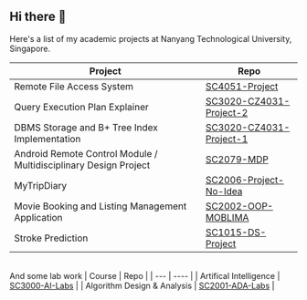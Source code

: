 ## Hi there 👋
Here's a list of my academic projects at Nanyang Technological University, Singapore.

| Project | Repo |
| ------- | ---- |
| Remote File Access System | [SC4051-Project](https://github.com/Armaan-Goel-NTU/SC4051-Project) |
| Query Execution Plan Explainer | [SC3020-CZ4031-Project-2](https://github.com/Armaan-Goel-NTU/SC3020-CZ4031-Project-2) |
| DBMS Storage and B+ Tree Index Implementation | [SC3020-CZ4031-Project-1](https://github.com/Armaan-Goel-NTU/SC3020-CZ4031-Project-1) |
| Android Remote Control Module / Multidisciplinary Design Project | [SC2079-MDP](https://github.com/Armaan-Goel-NTU/SC2079-MDP) |
| MyTripDiary | [SC2006-Project-No-Idea](https://github.com/Armaan-Goel-NTU/SC2006-Project-No-Idea) |
| Movie Booking and Listing Management Application | [SC2002-OOP-MOBLIMA](https://github.com/Armaan-Goel-NTU/SC2002-OOP-MOBLIMA) |
| Stroke Prediction | [SC1015-DS-Project](https://github.com/Armaan-Goel-NTU/SC1015-DS-Project) |

\
And some lab work
| Course | Repo |
| --- | ---- |
| Artifical Intelligence | [SC3000-AI-Labs](https://github.com/Armaan-Goel-NTU/SC3000-AI-Labs) |
| Algorithm Design & Analysis | [SC2001-ADA-Labs](https://github.com/Armaan-Goel-NTU/SC2001-ADA-Labs) |
